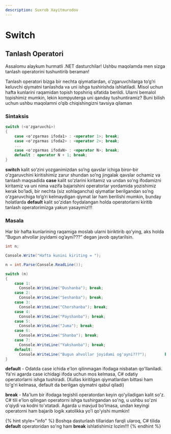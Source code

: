 ```yaml
---
description: Suxrob Xayitmurodov
---
```


# Switch

## Tanlash Operatori

Assalomu alaykum hurmatli .NET dasturchilar! Ushbu maqolamda men sizga tanlash operatorini tushuntirib beraman!

Tanlash operatori bizga bir nechta qiymatlardan, o’zgaruvchilarga to’g’ri keluvchi qiymatni tanlashda va uni ishga tushirishda ishlatiladi. Misol uchun hafta kunlarini raqamidan topish topshiriq sifatida berildi. Ularni bemalol topishimiz mumkin, lekin kompyuterga uni qanday tushuntiramiz? Buni bilish uchun ushbu maqolamni o’qib chiqishingizni tavsiya qilaman

### Sintaksis

```csharp
switch (<o'zgaruvchi>)
{
    case <o'zgarmas ifoda1> : <operator 1>; break;
    case <o'zgarmas ifoda2> : <operator 2>; break;
    ...
    case <o'zgarmas ifodaN> : <operator N>; break;
    default : operator N + 1; break;
}
```

**switch** kalit so’zini yozganimizdan so’ng qavslar ichiga biror-bir o’zgaruvchini kiritishimiz zarur shundan so’ng jingalak qavslar ochamiz va tanlash maqsadida **case** kalit so’zlarini kiritamiz va undan so’ng ifodamizni kiritamiz va uni nima vazifa bajarishini operatorlar yordamida yozishimiz kerak bo’ladi, bir nechta \(siz xohlagancha\) qiymatlar berilgandan so’ng o’zgaruvchiga to’g’ri kelmaydigan qiymat lar ham berilishi mumkin, bunday holatlarda **default** kalit so’zidan foydalangan holda operatorlarni kiritib tanlash operatorimizga yakun yasaymiz!!!

### Masala

  
Har bir hafta kunlarining raqamiga moslab ularni biriktirib qo’ying, aks holda “Bugun ahvollar joyidami og’ayni???” degan javob qaytarilsin.

```csharp
int n;

Console.Write("Hafta kunini kiriting = ");

n = int.Parse(Console.ReadLine());

switch (n)
{
    case 1: 
      Console.WriteLine("Dushanba"); break;
    case 2: 
      Console.WriteLine("Seshanba"); break;
    case 3: 
      Console.WriteLine("Chorshanba"); break;
    case 4: 
      Console.WriteLine("Payshanba"); break;
    case 5: 
      Console.WriteLine("Juma"); break;
    case 6: 
      Console.WriteLine("Shanba"); break;
    case 7: 
      Console.WriteLine("Yakshanba"); break;
    default: 
      Console.WriteLine("Bugun ahvollar joyidami og'ayni???"); 		  break;
}
```

**default** - Odatda case ichida e'lon qilinmagan ifodaga nisbatan qo'llaniladi. Ya'ni agarda case ichidagi ifoda uchun mos kelmasa, C\# odatiy operatorlarni ishga tushiradi. \(Xullas kiritilgan qiymatlardan bittasi ham to'g'ri kelmasa, default da berilgan qiymatni qabul qiladi\)

**break** - Ma'lum bir ifodaga tegishli operatordan keyin qo'yiladigan kalit so'z. C\# tili e'lon qilingan operatorni ishga tushirgandan so'ng, u ushbu so'zni o'qiydi va kodni to'xtatadi. Agarda u mavjud bo'lmasa, undan keyingi operatorni ham bajarib logik xatolikka yo'l qo'yishi mumkin!

{% hint style="info" %}
Boshqa dasturlash tillaridan farqli ularoq, C\# tilida **default** operatoridan so'ng ham **break** ishlatishimiz lozim!!!
{% endhint %}

